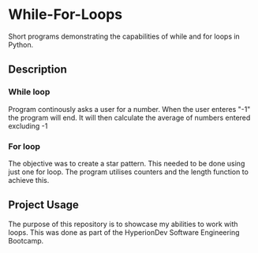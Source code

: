 # While-For-Loops
Short programs demonstrating the capabilities of while and for loops in Python.

## Description

### While loop
Program continously asks a user for a number.
When the user enteres "-1" the program will end.
It will then calculate the average of numbers entered excluding -1

### For loop
The objective was to create a star pattern.
This needed to be done using just one for loop.
The program utilises counters and the length function to achieve this.

## Project Usage
The purpose of this repository is to showcase my abilities to work with loops. 
This was done as part of the HyperionDev Software Engineering Bootcamp.
